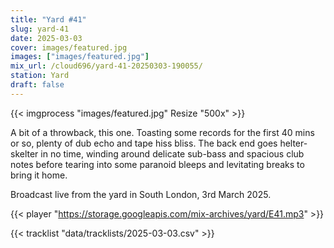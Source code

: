 ```yaml
---
title: "Yard #41"
slug: yard-41
date: 2025-03-03
cover: images/featured.jpg
images: ["images/featured.jpg"]
mix_url: /cloud696/yard-41-20250303-190055/
station: Yard
draft: false
---
```


{{< imgprocess "images/featured.jpg" Resize "500x" >}}

A bit of a throwback, this one. Toasting some records for the first 40 mins or so, plenty of dub echo and tape hiss bliss. The back end goes helter-skelter in no time, winding around delicate sub-bass and spacious club notes before tearing into some paranoid bleeps and levitating breaks to bring it home.

Broadcast live from the yard in South London, 3rd March 2025.

{{< player "https://storage.googleapis.com/mix-archives/yard/E41.mp3" >}}

{{< tracklist "data/tracklists/2025-03-03.csv" >}}
